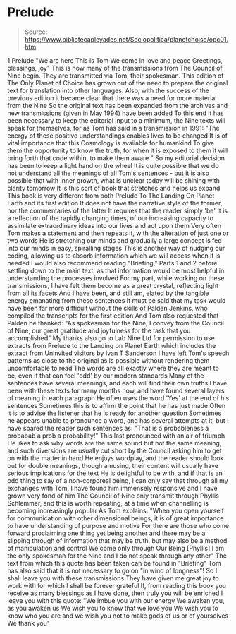 # Prelude

> Source: https://www.bibliotecapleyades.net/Sociopolitica/planetchoise/opc01.htm

1
Prelude
"We are here This is Tom We come in love and peace Greetings, blessings, joy"
This is how many of the transmissions from The Council of Nine begin. They are transmitted via Tom, their spokesman. This edition of The Only Planet of Choice has grown out of the need to prepare the original text for translation into other languages. Also, with the success of the previous edition it became clear that there was a need for more material from the Nine So the original text has been expanded from the archives and new transmissions (given in May 1994) have been added To this end it has been necessary to keep the editorial input to a minimum, the Nine texts will speak for themselves, for as Tom has said in a transmission in 1991:
"The energy of these positive understandings enables lives to be changed It is of vital importance that this Cosmology is available for humankind To give them the opportunity to know the truth, for when it is exposed to them it will bring forth that code within, to make them aware "
So my editorial decision has been to keep a light hand on the wheel It is quite possible that we do not understand all the meanings of all Tom's sentences - but it is also possible that with inner growth, what is unclear today will be shining with clarity tomorrow It is this sort of book that stretches and helps us expand
This book is very different from both Prelude To The Landing On Planet Earth and its first edition It does not have the narrative style of the former, nor the commentaries of the latter It requires that the reader simply 'be' It is a reflection of the rapidly changing times, of our increasing capacity to assimilate extraordinary ideas into our lives and act upon them Very often Tom makes a statement and then repeats it, with the alteration of just one or two words He is stretching our minds and gradually a large concept is fed into our minds in easy, spiralling stages This is another way of nudging our coding, allowing us to absorb information which we will access when it is needed
I would also recommend reading "Briefing," Parts 1 and 2 before settling down to the main text, as that information would be most helpful in understanding the processes involved For my part, while working on these transmissions, I have felt them become as a great crystal, reflecting light from all its facets And I have been, and still am, elated by the tangible energy emanating from these sentences
It must be said that my task would have been far more difficult without the skills of Palden Jenkins, who compiled the transcripts for the first edition And Tom also requested that Palden be thanked:
"As spokesman for the Nine, I convey from the Council of Nine, our great gratitude and joyfulness for the task that you accomplished"
My thanks also go to Lab Nine Ltd for permission to use extracts from Prelude to the Landing on Planet Earth which includes the extract from Uninvited visitors by Ivan T Sanderson
I have left Tom's speech patterns as close to the original as is possible without rendering them uncomfortable to read The words are all exactly where they are meant to be, even if that can feel 'odd' by our modern standards Many of the sentences have several meanings, and each will find their own truths I have been with these texts for many months now, and have found several layers of meaning in each paragraph He often uses the word 'Yes' at the end of his sentences Sometimes this is to affirm the point that he has just made Often it is to advise the listener that he is ready for another question Sometimes he appears unable to pronounce a word, and has several attempts at it, but I have spared the reader such sentences as:
"That is a probableness a probabab a prob a probability!"
This last pronounced with an air of triumph He likes to ask why words are the same sound but not the same meaning, and such diversions are usually cut short by the Council asking him to get on with the matter in hand He enjoys wordplay, and the reader should look out for double meanings, though amusing, their content will usually have serious implications for the text He is delightful to be with, and if that is an odd thing to say of a non-corporeal being, I can only say that through all my exchanges with Tom, I have found him immensely responsive and I have grown very fond of him
The Council of Nine only transmit through Phyllis Schlemmer, and this is worth repeating, at a time when channelling is becoming increasingly popular As Tom explains:
"When you open yourself for communication with other dimensional beings, it is of great importance to have understanding of purpose and motive For there are those who come forward proclaiming one thing yet being another and there may be a slipping through of information that may be truth, but may also be a method of manipulation and control We come only through Our Being [Phyllis] I am the only spokesman for the Nine and I do not speak through any other"
The text from which this quote has been taken can be found in "Briefing"
Tom has also said that it is not necessary to go on "in wind of longness"! So I shall leave you with these transmissions They have given me great joy to work with for which I shall be forever grateful If, from reading this book you receive as many blessings as I have done, then truly you will be enriched I leave you with this quote:
"We imbue you with our energy We awaken you, as you awaken us We wish you to know that we love you We wish you to know who you are and we wish you not to make gods of us or of yourselves We thank you"
